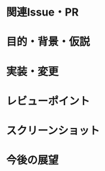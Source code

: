 # 関連Issue・PR
<!-- この変更が達成する目的を管理しているIssue
この変更の前段のPR
この変更の対象を実装したPR -->

# 目的・背景・仮説
<!-- なぜこの変更が必要なのか猿でもわかるように説明しましょう -->
<!-- - 解決する課題
- 改善が期待される指標
- ユーザーにとって機能体験 -->

# 実装・変更
<!-- レビュー対象となる技術的な変更内容を猿でもわかるように説明しましょう -->
<!-- - なにをどう変更したか
- ロジックがどういう手順で動くのか -->

# レビューポイント
<!-- 特にどこをレビューすれば良いのか説明しましょう -->
<!--
例)
- DB設計が正しいかどうか
- コンポーネントの責務が正しいかどうか
-->

# スクリーンショット
<!-- Gifだとなおよし -->

# 今後の展望
<!-- この変更が今後の開発にどう影響するのか猿でもわかるように説明しましょう -->
<!-- - この後スタイル当てる
- この後追加機能を実装する
- 2日間効果検証する -->

